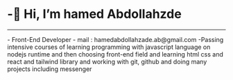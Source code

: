 <h1> -👋 Hi,  I’m hamed Abdollahzde </h1>
<hr>
- Front-End Developer
- mail : hamedabdollahzade.ab@gmail.com
-Passing intensive courses of learning programming with javascript language on nodejs runtime and then choosing front-end field and learning html css and react and tailwind library and working with git, github and doing many projects including messenger
